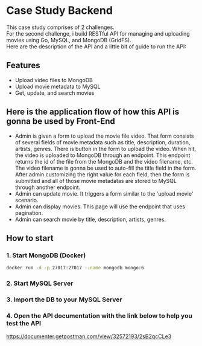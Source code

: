 # Case Study Backend

This case study comprises of 2 challenges.\
For the second challenge, i build RESTful API for managing and uploading movies using Go, MySQL, and MongoDB (GridFS).\
Here are the description of the API and a little bit of guide to run the API:

## Features
- Upload video files to MongoDB
- Upload movie metadata to MySQL
- Get, update, and search movies

## Here is the application flow of how this API is gonna be used by Front-End
- Admin is given a form to upload the movie file video. That form consists of several fields of movie metadata such as title, description, duration, artists, genres. There is button in the form to upload the video. When hit, the video is uploaded to MongoDB through an endpoint. This endpoint returns the id of the file from the MongoDB and the video filename, etc. The video filename is gonna be used to auto-fill the title field in the form. After admin customizing the right value for each field, then the form is submitted and all of those movie metadatas are stored to MySQL through another endpoint.
- Admin can update movie. It triggers a form similar to the 'upload movie' scenario.
- Admin can display movies. This page will use the endpoint that uses pagination.
- Admin can search movie by title, description, artists, genres. 

## How to start

### 1. Start MongoDB (Docker)
```bash
docker run -d -p 27017:27017 --name mongodb mongo:6
```
### 2. Start MySQL Server

### 3. Import the DB to your MySQL Server

### 4. Open the API documentation with the link below to help you test the API
https://documenter.getpostman.com/view/32572193/2sB2qcCLe3
